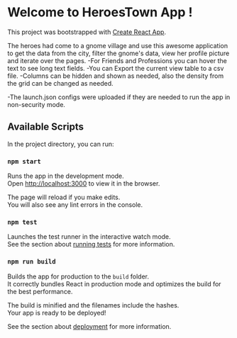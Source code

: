 # Welcome to HeroesTown App !

This project was bootstrapped with [Create React App](https://github.com/facebook/create-react-app).

The heroes had come to a gnome village and use this awesome application to get the data from the city, filter the gnome's data, view her profile picture and iterate over the pages.
-For Friends and Professions you can hover the text to see long text fields.
-You can Export the current view table to a csv file.
-Columns can be hidden and shown as needed, also the density from the grid can be changed as needed.

-The launch.json configs were uploaded if they are needed to run the app in non-security mode.

## Available Scripts

In the project directory, you can run:

### `npm start`

Runs the app in the development mode.\
Open [http://localhost:3000](http://localhost:3000) to view it in the browser.

The page will reload if you make edits.\
You will also see any lint errors in the console.

### `npm test`

Launches the test runner in the interactive watch mode.\
See the section about [running tests](https://facebook.github.io/create-react-app/docs/running-tests) for more information.

### `npm run build`

Builds the app for production to the `build` folder.\
It correctly bundles React in production mode and optimizes the build for the best performance.

The build is minified and the filenames include the hashes.\
Your app is ready to be deployed!

See the section about [deployment](https://facebook.github.io/create-react-app/docs/deployment) for more information.


